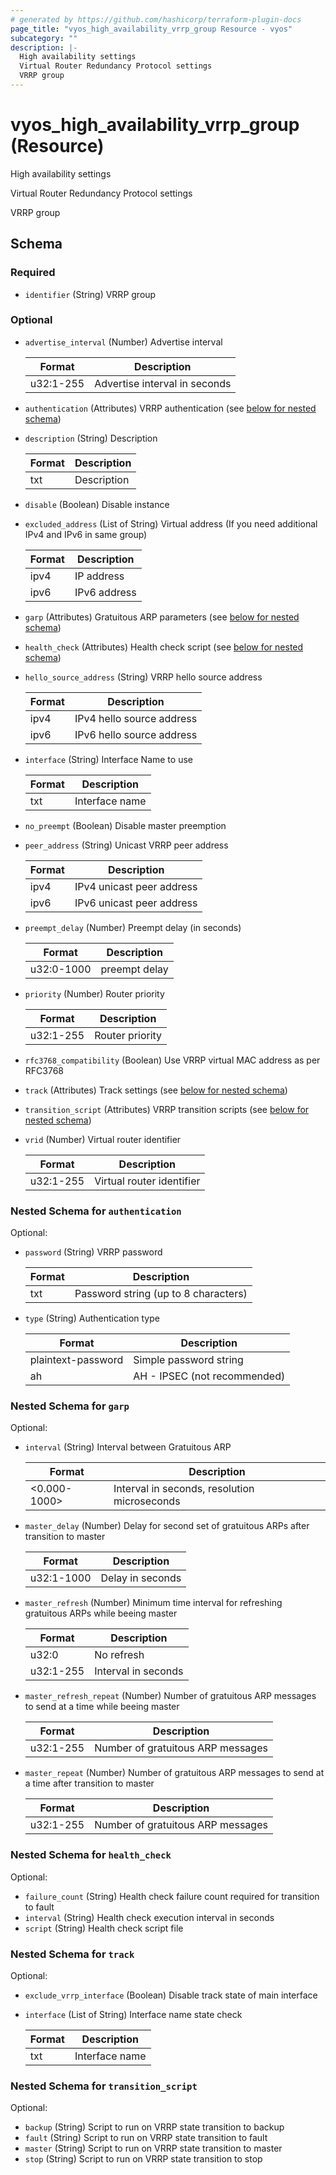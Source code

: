 ```yaml
---
# generated by https://github.com/hashicorp/terraform-plugin-docs
page_title: "vyos_high_availability_vrrp_group Resource - vyos"
subcategory: ""
description: |-
  High availability settings
  Virtual Router Redundancy Protocol settings
  VRRP group
---
```


# vyos_high_availability_vrrp_group (Resource)

High availability settings

Virtual Router Redundancy Protocol settings

VRRP group



<!-- schema generated by tfplugindocs -->
## Schema

### Required

- `identifier` (String) VRRP group

### Optional

- `advertise_interval` (Number) Advertise interval

    |  Format  |  Description  |
    |----------|---------------|
    |  u32:1-255  |  Advertise interval in seconds  |
- `authentication` (Attributes) VRRP authentication (see [below for nested schema](#nestedatt--authentication))
- `description` (String) Description

    |  Format  |  Description  |
    |----------|---------------|
    |  txt  |  Description  |
- `disable` (Boolean) Disable instance
- `excluded_address` (List of String) Virtual address (If you need additional IPv4 and IPv6 in same group)

    |  Format  |  Description  |
    |----------|---------------|
    |  ipv4  |  IP address  |
    |  ipv6  |  IPv6 address  |
- `garp` (Attributes) Gratuitous ARP parameters (see [below for nested schema](#nestedatt--garp))
- `health_check` (Attributes) Health check script (see [below for nested schema](#nestedatt--health_check))
- `hello_source_address` (String) VRRP hello source address

    |  Format  |  Description  |
    |----------|---------------|
    |  ipv4  |  IPv4 hello source address  |
    |  ipv6  |  IPv6 hello source address  |
- `interface` (String) Interface Name to use

    |  Format  |  Description  |
    |----------|---------------|
    |  txt  |  Interface name  |
- `no_preempt` (Boolean) Disable master preemption
- `peer_address` (String) Unicast VRRP peer address

    |  Format  |  Description  |
    |----------|---------------|
    |  ipv4  |  IPv4 unicast peer address  |
    |  ipv6  |  IPv6 unicast peer address  |
- `preempt_delay` (Number) Preempt delay (in seconds)

    |  Format  |  Description  |
    |----------|---------------|
    |  u32:0-1000  |  preempt delay  |
- `priority` (Number) Router priority

    |  Format  |  Description  |
    |----------|---------------|
    |  u32:1-255  |  Router priority  |
- `rfc3768_compatibility` (Boolean) Use VRRP virtual MAC address as per RFC3768
- `track` (Attributes) Track settings (see [below for nested schema](#nestedatt--track))
- `transition_script` (Attributes) VRRP transition scripts (see [below for nested schema](#nestedatt--transition_script))
- `vrid` (Number) Virtual router identifier

    |  Format  |  Description  |
    |----------|---------------|
    |  u32:1-255  |  Virtual router identifier  |

<a id="nestedatt--authentication"></a>
### Nested Schema for `authentication`

Optional:

- `password` (String) VRRP password

    |  Format  |  Description  |
    |----------|---------------|
    |  txt  |  Password string (up to 8 characters)  |
- `type` (String) Authentication type

    |  Format  |  Description  |
    |----------|---------------|
    |  plaintext-password  |  Simple password string  |
    |  ah  |  AH - IPSEC (not recommended)  |


<a id="nestedatt--garp"></a>
### Nested Schema for `garp`

Optional:

- `interval` (String) Interval between Gratuitous ARP

    |  Format  |  Description  |
    |----------|---------------|
    |  <0.000-1000>  |  Interval in seconds, resolution microseconds  |
- `master_delay` (Number) Delay for second set of gratuitous ARPs after transition to master

    |  Format  |  Description  |
    |----------|---------------|
    |  u32:1-1000  |  Delay in seconds  |
- `master_refresh` (Number) Minimum time interval for refreshing gratuitous ARPs while beeing master

    |  Format  |  Description  |
    |----------|---------------|
    |  u32:0  |  No refresh  |
    |  u32:1-255  |  Interval in seconds  |
- `master_refresh_repeat` (Number) Number of gratuitous ARP messages to send at a time while beeing master

    |  Format  |  Description  |
    |----------|---------------|
    |  u32:1-255  |  Number of gratuitous ARP messages  |
- `master_repeat` (Number) Number of gratuitous ARP messages to send at a time after transition to master

    |  Format  |  Description  |
    |----------|---------------|
    |  u32:1-255  |  Number of gratuitous ARP messages  |


<a id="nestedatt--health_check"></a>
### Nested Schema for `health_check`

Optional:

- `failure_count` (String) Health check failure count required for transition to fault
- `interval` (String) Health check execution interval in seconds
- `script` (String) Health check script file


<a id="nestedatt--track"></a>
### Nested Schema for `track`

Optional:

- `exclude_vrrp_interface` (Boolean) Disable track state of main interface
- `interface` (List of String) Interface name state check

    |  Format  |  Description  |
    |----------|---------------|
    |  txt  |  Interface name  |


<a id="nestedatt--transition_script"></a>
### Nested Schema for `transition_script`

Optional:

- `backup` (String) Script to run on VRRP state transition to backup
- `fault` (String) Script to run on VRRP state transition to fault
- `master` (String) Script to run on VRRP state transition to master
- `stop` (String) Script to run on VRRP state transition to stop
